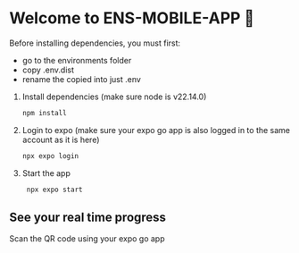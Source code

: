 # Welcome to ENS-MOBILE-APP 👋

Before installing dependencies, you must first:
- go to the environments folder
- copy .env.dist
- rename the copied into just .env

1. Install dependencies (make sure node is v22.14.0)

   ```bash
   npm install
   ```

2. Login to expo (make sure your expo go app is also logged in to the same account as it is here)

   ```bash
   npx expo login
   ```

3. Start the app

   ```bash
    npx expo start
   ```

## See your real time progress
Scan the QR code using your expo go app
